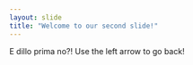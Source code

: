```yaml
---
layout: slide
title: "Welcome to our second slide!"
---
```

E dillo prima no?!
Use the left arrow to go back!
